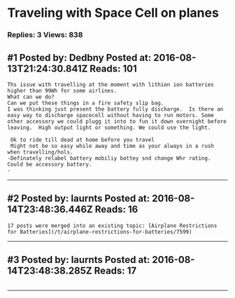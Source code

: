 # Traveling with Space Cell on planes

### Replies: 3 Views: 838

## \#1 Posted by: Dedbny Posted at: 2016-08-13T21:24:30.841Z Reads: 101

```
Ths issue with travelling at the moment with lithion ion batteries higher than 99Wh for some airlines. 
What can we do? 
Can we put these things in a fire safety slip bag. 
I was thinking just present the battery fully discharge.  Is there an easy way to discharge spacecell without having to run motors. Some other accessory we could plugg it into to fun it down overnight before leaving.  High output light or something. We could use the light. 

 Ok to ride till dead at home before you travel
 Might not be so easy while away and time as your always in a rush when travelling/hols. 
-Definately relabel battery mobiliy battey snd change Whr rating. Could be accessory battery. 
-
```

---
## \#2 Posted by: laurnts Posted at: 2016-08-14T23:48:36.446Z Reads: 16

```
17 posts were merged into an existing topic: [Airplane Restrictions for Batteries](/t/airplane-restrictions-for-batteries/7599)
```

---
## \#3 Posted by: laurnts Posted at: 2016-08-14T23:48:38.285Z Reads: 17

```

```

---

